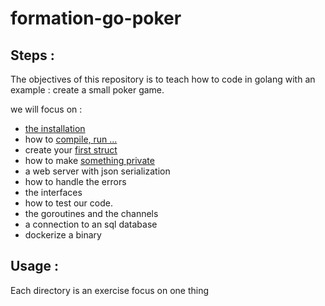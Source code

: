 # formation-go-poker

## Steps :

The objectives of this repository is to teach how to code in golang with an example : create a small poker game.

we will focus on : 
- [the installation](00_installation/README.md)
- how to [compile, run ...](01_compile_run/README.md)
- create your [first struct](02_struct_func/README.md)
- how to make [something private](03_private/README.md)
- a web server with json serialization
- how to handle the errors
- the interfaces
- how to test our code.
- the goroutines and the channels
- a connection to an sql database
- dockerize a binary

## Usage :

Each directory is an exercise focus on one thing